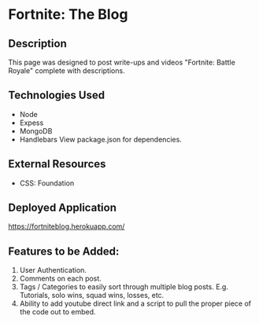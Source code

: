 # Fortnite: The Blog

## Description

This page was designed to post write-ups and videos "Fortnite: Battle Royale" complete with descriptions.

## Technologies Used

* Node
* Expess
* MongoDB
* Handlebars
  View package.json for dependencies.

## External Resources

* CSS: Foundation

## Deployed Application

https://fortniteblog.herokuapp.com/

## Features to be Added:

1.  User Authentication.
2.  Comments on each post.
3.  Tags / Categories to easily sort through multiple blog posts. E.g. Tutorials, solo wins, squad wins, losses, etc.
4.  Ability to add youtube direct link and a script to pull the proper piece of the code out to embed.
